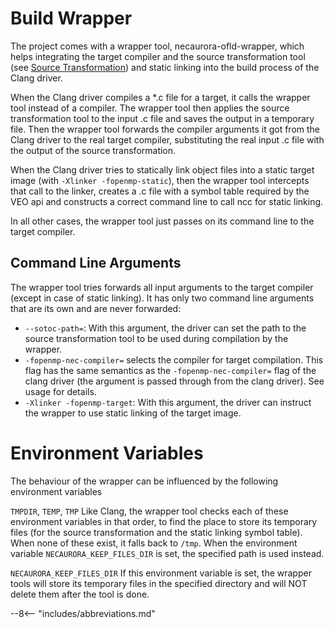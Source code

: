 # Build Wrapper

The project comes with a wrapper tool, necaurora-ofld-wrapper,
which helps integrating the target compiler and the source transformation tool
(see [Source Transformation](source_transformation.md)) and static linking into the build process of the Clang driver.

When the Clang driver compiles a \*.c file for a target, it calls the wrapper tool instead of a compiler.
The wrapper tool then applies the source transformation tool to the input .c file and saves the output in a temporary file.
Then the wrapper tool forwards the compiler arguments it got from the Clang driver to the real target compiler,
substituting the real input .c file with the output of the source transformation.

When the Clang driver tries to statically link object files into a static target image (with `-Xlinker -fopenmp-static`),
then the wrapper tool intercepts that call to the linker,
creates a .c file with a symbol table required by the VEO api and constructs a correct command line to call ncc for static linking.

In all other cases, the wrapper tool just passes on its command line to the target compiler.

## Command Line Arguments

The wrapper tool tries forwards all input arguments to the target compiler (except in case of static linking). It has only two command line arguments that are its own and are never forwarded:

- `--sotoc-path=`: With this argument, the driver can set the path to the source transformation tool to be used during compilation by the wrapper.
- `-fopenmp-nec-compiler=` selects the compiler for target compilation. This flag has the same semantics as the `-fopenmp-nec-compiler=` flag of the clang driver (the argument is passed through from the clang driver). See usage for details.
- `-Xlinker -fopenmp-target`: With this argument, the driver can instruct the wrapper to use static linking of the target image.

# Environment Variables

The behaviour of the wrapper can be influenced by the following environment variables

`TMPDIR`, `TEMP`, `TMP`
Like Clang, the wrapper tool checks each of these environment variables in that order,
to find the place to store its temporary files (for the source transformation and the static linking symbol table).
When none of these exist, it falls back to `/tmp`.
When the environment variable `NECAURORA_KEEP_FILES_DIR` is set, the specified path is used instead.

`NECAURORA_KEEP_FILES_DIR`
If this environment variable is set, the wrapper tools will store its temporary files in the specified directory and will NOT delete them after the tool is done.

--8<-- "includes/abbreviations.md"

